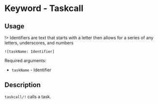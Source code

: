# Keyword - Taskcall

## Usage

!> Identifiers are text that starts with a letter then allows for a series of any letters, underscores, and numbers

`![taskName: Identifier]`

Required arguments:

- `taskName` - Identifier

## Description

`taskcall/!` calls a task.
